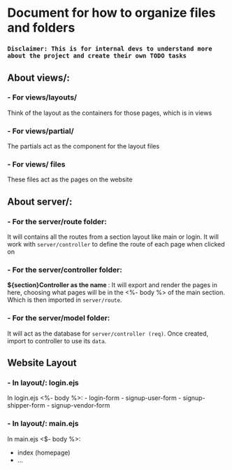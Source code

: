 # Document for how to organize files and folders

### ```Disclaimer: This is for internal devs to understand more about the project and create their own TODO tasks```

## About views/:
### - For views/layouts/
Think of the layout as the containers for those pages, which is in views

### - For views/partial/
The partials act as the component for the layout files

### - For views/ files
These files act as the pages on the website

## About server/:
### - For the server/route folder:
It will contains all the routes from a section layout like main or login. It will work with `server/controller` to define the route of each page when clicked on

### - For the server/controller folder:
<strong> ${section}Controller as the name </strong>:
It will export and render the pages in here, 
choosing what pages will be in the <%- body %> of the main section. Which is then imported in `server/route`.

### - For the server/model folder:
It will act as the database for `server/controller (req)`. Once created, import to controller to use its `data`.

## Website Layout
### - In layout/: login.ejs
In login.ejs <%- body %>:
    - login-form
    - signup-user-form
    - signup-shipper-form
    - signup-vendor-form

### - In layout/: main.ejs
In main.ejs <$- body %>:
- index (homepage) 
- ...


